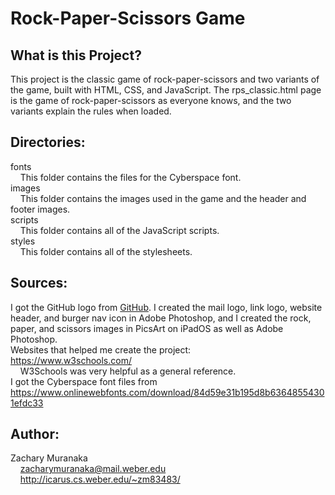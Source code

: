 # Rock-Paper-Scissors Game

## What is this Project?

This project is the classic game of rock-paper-scissors and two variants of the game, built with HTML, CSS, and JavaScript. The rps_classic.html page is the game of rock-paper-scissors as everyone knows, and the two variants explain the rules when loaded.

## Directories:

fonts  
&nbsp;&nbsp;&nbsp;&nbsp;This folder contains the files for the Cyberspace font.  
images  
&nbsp;&nbsp;&nbsp;&nbsp;This folder contains the images used in the game and the header and footer images.  
scripts  
&nbsp;&nbsp;&nbsp;&nbsp;This folder contains all of the JavaScript scripts.  
styles  
&nbsp;&nbsp;&nbsp;&nbsp;This folder contains all of the stylesheets.

## Sources:

I got the GitHub logo from [GitHub](https://github.com/logos). I created the mail logo, link logo, website header, and burger nav icon in Adobe Photoshop, and I created the rock, paper, and scissors images in PicsArt on iPadOS as well as Adobe Photoshop.  
Websites that helped me create the project:  
https://www.w3schools.com/  
&nbsp;&nbsp;&nbsp;&nbsp;W3Schools was very helpful as a general reference.    
I got the Cyberspace font files from https://www.onlinewebfonts.com/download/84d59e31b195d8b63648554301efdc33

## Author:

Zachary Muranaka  
&nbsp;&nbsp;&nbsp;&nbsp;zacharymuranaka@mail.weber.edu  
&nbsp;&nbsp;&nbsp;&nbsp;http://icarus.cs.weber.edu/~zm83483/
